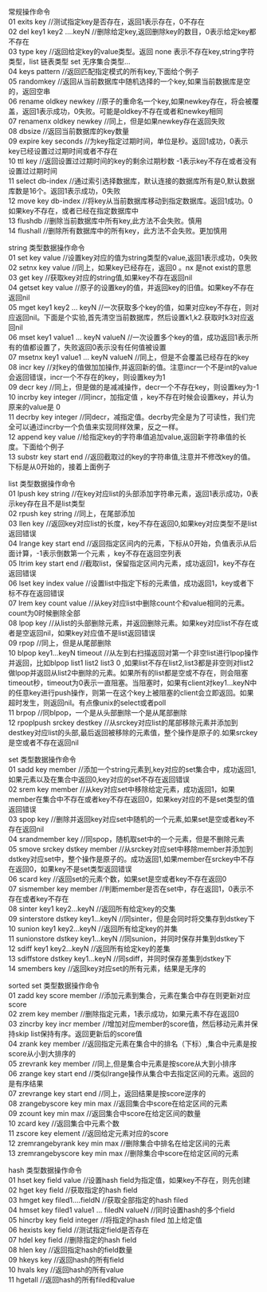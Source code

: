  常规操作命令  
01  exits key              //测试指定key是否存在，返回1表示存在，0不存在  
02  del key1 key2 ....keyN //删除给定key,返回删除key的数目，0表示给定key都不存在  
03  type key               //返回给定key的value类型。返回 none 表示不存在key,string字符类型，list 链表类型 set 无序集合类型...  
04  keys pattern           //返回匹配指定模式的所有key,下面给个例子  
05  randomkey              //返回从当前数据库中随机选择的一个key,如果当前数据库是空的，返回空串  
06  rename oldkey newkey   //原子的重命名一个key,如果newkey存在，将会被覆盖，返回1表示成功，0失败。可能是oldkey不存在或者和newkey相同  
07  renamenx oldkey newkey //同上，但是如果newkey存在返回失败  
08  dbsize                 //返回当前数据库的key数量  
09  expire key seconds     //为key指定过期时间，单位是秒。返回1成功，0表示key已经设置过过期时间或者不存在  
10  ttl key                //返回设置过过期时间的key的剩余过期秒数 -1表示key不存在或者没有设置过过期时间  
11  select db-index        //通过索引选择数据库，默认连接的数据库所有是0,默认数据库数是16个。返回1表示成功，0失败  
12  move key db-index      //将key从当前数据库移动到指定数据库。返回1成功。0 如果key不存在，或者已经在指定数据库中  
13  flushdb                //删除当前数据库中所有key,此方法不会失败。慎用  
14  flushall               //删除所有数据库中的所有key，此方法不会失败。更加慎用  
   
string 类型数据操作命令  
01  set key value         //设置key对应的值为string类型的value,返回1表示成功，0失败  
02  setnx key value       //同上，如果key已经存在，返回0 。nx 是not exist的意思  
03  get key               //获取key对应的string值,如果key不存在返回nil  
04  getset key value      //原子的设置key的值，并返回key的旧值。如果key不存在返回nil  
05  mget key1 key2 ... keyN            //一次获取多个key的值，如果对应key不存在，则对应返回nil。下面是个实验,首先清空当前数据库，然后设置k1,k2.获取时k3对应返回nil  
06  mset key1 value1 ... keyN valueN   //一次设置多个key的值，成功返回1表示所有的值都设置了，失败返回0表示没有任何值被设置  
07  msetnx key1 value1 ... keyN valueN //同上，但是不会覆盖已经存在的key  
08  incr key              //对key的值做加加操作,并返回新的值。注意incr一个不是int的value会返回错误，incr一个不存在的key，则设置key为1  
09  decr key              //同上，但是做的是减减操作，decr一个不存在key，则设置key为-1  
10  incrby key integer    //同incr，加指定值 ，key不存在时候会设置key，并认为原来的value是 0  
11  decrby key integer    //同decr，减指定值。decrby完全是为了可读性，我们完全可以通过incrby一个负值来实现同样效果，反之一样。  
12  append key value      //给指定key的字符串值追加value,返回新字符串值的长度。下面给个例子  
13  substr key start end  //返回截取过的key的字符串值,注意并不修改key的值。下标是从0开始的，接着上面例子  
   
list 类型数据操作命令  
01  lpush key string          //在key对应list的头部添加字符串元素，返回1表示成功，0表示key存在且不是list类型  
02  rpush key string          //同上，在尾部添加  
03  llen key                  //返回key对应list的长度，key不存在返回0,如果key对应类型不是list返回错误  
04  lrange key start end      //返回指定区间内的元素，下标从0开始，负值表示从后面计算，-1表示倒数第一个元素 ，key不存在返回空列表  
05  ltrim key start end       //截取list，保留指定区间内元素，成功返回1，key不存在返回错误  
06  lset key index value      //设置list中指定下标的元素值，成功返回1，key或者下标不存在返回错误  
07  lrem key count value      //从key对应list中删除count个和value相同的元素。count为0时候删除全部  
08  lpop key                  //从list的头部删除元素，并返回删除元素。如果key对应list不存在或者是空返回nil，如果key对应值不是list返回错误  
09  rpop                      //同上，但是从尾部删除  
10  blpop key1...keyN timeout //从左到右扫描返回对第一个非空list进行lpop操作并返回，比如blpop list1 list2 list3 0 ,如果list不存在list2,list3都是非空则对list2做lpop并返回从list2中删除的元素。如果所有的list都是空或不存在，则会阻塞timeout秒，timeout为0表示一直阻塞。当阻塞时，如果有client对key1...keyN中的任意key进行push操作，则第一在这个key上被阻塞的client会立即返回。如果超时发生，则返回nil。有点像unix的select或者poll  
11  brpop                     //同blpop，一个是从头部删除一个是从尾部删除  
12  rpoplpush srckey destkey  //从srckey对应list的尾部移除元素并添加到destkey对应list的头部,最后返回被移除的元素值，整个操作是原子的.如果srckey是空或者不存在返回nil  
   
set 类型数据操作命令  
01  sadd key member                //添加一个string元素到,key对应的set集合中，成功返回1,如果元素以及在集合中返回0,key对应的set不存在返回错误  
02  srem key member                //从key对应set中移除给定元素，成功返回1，如果member在集合中不存在或者key不存在返回0，如果key对应的不是set类型的值返回错误  
03  spop key                       //删除并返回key对应set中随机的一个元素,如果set是空或者key不存在返回nil  
04  srandmember key                //同spop，随机取set中的一个元素，但是不删除元素  
05  smove srckey dstkey member     //从srckey对应set中移除member并添加到dstkey对应set中，整个操作是原子的。成功返回1,如果member在srckey中不存在返回0，如果key不是set类型返回错误  
06  scard key                      //返回set的元素个数，如果set是空或者key不存在返回0  
07  sismember key member           //判断member是否在set中，存在返回1，0表示不存在或者key不存在  
08  sinter key1 key2...keyN        //返回所有给定key的交集  
09  sinterstore dstkey key1...keyN //同sinter，但是会同时将交集存到dstkey下  
10  sunion key1 key2...keyN        //返回所有给定key的并集  
11  sunionstore dstkey key1...keyN //同sunion，并同时保存并集到dstkey下  
12  sdiff key1 key2...keyN         //返回所有给定key的差集  
13  sdiffstore dstkey key1...keyN  //同sdiff，并同时保存差集到dstkey下  
14  smembers key                   //返回key对应set的所有元素，结果是无序的  
   
sorted set 类型数据操作命令  
01  zadd key score member        //添加元素到集合，元素在集合中存在则更新对应score  
02  zrem key member              //删除指定元素，1表示成功，如果元素不存在返回0  
03  zincrby key incr member      //增加对应member的score值，然后移动元素并保持skip list保持有序。返回更新后的score值  
04  zrank key member             //返回指定元素在集合中的排名（下标）,集合中元素是按score从小到大排序的  
05  zrevrank key member          //同上,但是集合中元素是按score从大到小排序  
06  zrange key start end         //类似lrange操作从集合中去指定区间的元素。返回的是有序结果  
07  zrevrange key start end      //同上，返回结果是按score逆序的  
08  zrangebyscore key min max    //返回集合中score在给定区间的元素  
09  zcount key min max           //返回集合中score在给定区间的数量  
10  zcard key                    //返回集合中元素个数  
11  zscore key element           //返回给定元素对应的score  
12  zremrangebyrank key min max  //删除集合中排名在给定区间的元素  
13  zremrangebyscore key min max //删除集合中score在给定区间的元素  
   
hash 类型数据操作命令  
01  hset key field value       //设置hash field为指定值，如果key不存在，则先创建  
02  hget key field             //获取指定的hash field  
03  hmget key filed1....fieldN //获取全部指定的hash filed  
04  hmset key filed1 value1 ... filedN valueN //同时设置hash的多个field  
05  hincrby key field integer  //将指定的hash filed 加上给定值  
06  hexists key field          //测试指定field是否存在  
07  hdel key field             //删除指定的hash field  
08  hlen key                   //返回指定hash的field数量  
09  hkeys key                  //返回hash的所有field  
10  hvals key                  //返回hash的所有value  
11  hgetall                    //返回hash的所有filed和value  